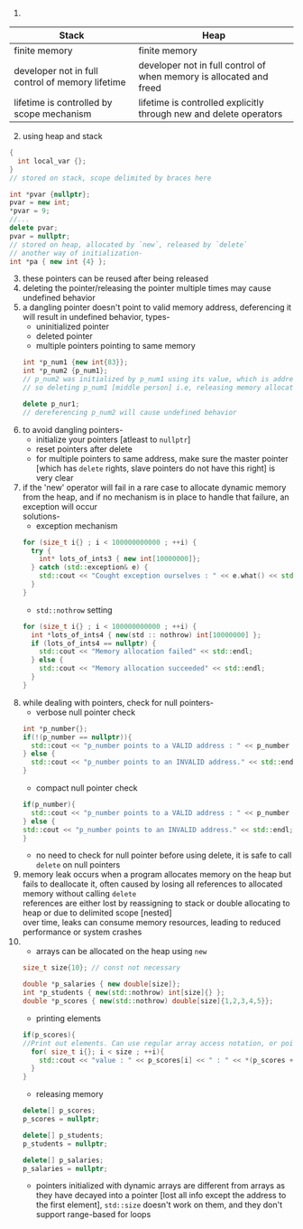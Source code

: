 1. 
| Stack | Heap       |
| -------------- | ------------ |
| finite memory      | finite memory |
| developer not in full control of memory lifetime  | developer not in full control of when memory is allocated and freed    |
| lifetime is controlled by scope mechanism | lifetime is controlled explicitly through new and delete operators |
2. using heap and stack
```cpp
{
  int local_var {};
}
// stored on stack, scope delimited by braces here

int *pvar {nullptr};
pvar = new int;
*pvar = 9;
//...
delete pvar;
pvar = nullptr;
// stored on heap, allocated by `new`, released by `delete`
// another way of initialization-
int *pa { new int {4} };
```
3. these pointers can be reused after being released
4. deleting the pointer/releasing the pointer multiple times may cause undefined behavior
5. a dangling pointer doesn't point to valid memory address, deferencing it will result in undefined behavior, types-
    - uninitialized pointer
    - deleted pointer
    - multiple pointers pointing to same memory
    ```cpp
    int *p_num1 {new int{83}};
    int *p_num2 {p_num1};
    // p_num2 was initialized by p_num1 using its value, which is address on heap indirectly, and not directly by `new`
    // so deleting p_num1 [middle person] i.e, releasing memory allocated on heap will kind of break p_num2
    
    delete p_nur1;
    // dereferencing p_num2 will cause undefined behavior
    ```
6. to avoid dangling pointers-
    - initialize your pointers [atleast to `nullptr`]
    - reset pointers after delete
    - for multiple pointers to same address, make sure the master pointer [which has `delete` rights, slave pointers do not have this right] is very clear
7. if the 'new' operator will fail in a rare case to allocate dynamic memory from the heap, and if no mechanism is in place to handle that failure, an exception will occur\
solutions-
    - exception mechanism
    ```cpp
    for (size_t i{} ; i < 100000000000 ; ++i) {
      try {
        int* lots_of_ints3 { new int[10000000]};
      } catch (std::exception& e) {
        std::cout << "Cought exception ourselves : " << e.what() << std::endl;
      }
    }
    ```
    - `std::nothrow` setting
    ```cpp
    for (size_t i{} ; i < 100000000000 ; ++i) {
      int *lots_of_ints4 { new(std :: nothrow) int[10000000] };
      if (lots_of_ints4 == nullptr) {
        std::cout << "Memory allocation failed" << std::endl;
      } else {
        std::cout << "Memory allocation succeeded" << std::endl;
      }
    }
    ```
8. while dealing with pointers, check for null pointers-
    - verbose null pointer check
    ```cpp
    int *p_number{};
    if(!(p_number == nullptr)){
      std::cout << "p_number points to a VALID address : " << p_number << std::endl;
    } else {
      std::cout << "p_number points to an INVALID address." << std::endl;
    }
    ```
    - compact null pointer check
    ```cpp
    if(p_number){
      std::cout << "p_number points to a VALID address : " << p_number << std::endl;
    } else {
    std::cout << "p_number points to an INVALID address." << std::endl;
    }
    ```
    - no need to check for null pointer before using delete, it is safe to call `delete` on null pointers
9. memory leak occurs when a program allocates memory on the heap but fails to deallocate it, often caused by losing all references to allocated memory without calling `delete`\
references are either lost by reassigning to stack or double allocating to heap or due to delimited scope [nested]\
over time, leaks can consume memory resources, leading to reduced performance or system crashes
10. - arrays can be allocated on the heap using `new`
    ```cpp
    size_t size{10}; // const not necessary

    double *p_salaries { new double[size]};
    int *p_students { new(std::nothrow) int[size]{} };
    double *p_scores { new(std::nothrow) double[size]{1,2,3,4,5}};
    ```
    - printing elements
    ```cpp
    if(p_scores){
    //Print out elements. Can use regular array access notation, or pointer arithmetic
      for( size_t i{}; i < size ; ++i){
        std::cout << "value : " << p_scores[i] << " : " << *(p_scores + i) << std::endl;
      }
    }
    ```
    - releasing memory
    ```cpp
    delete[] p_scores;
    p_scores = nullptr;

    delete[] p_students;
    p_students = nullptr;

    delete[] p_salaries;
    p_salaries = nullptr;
    ```
    - pointers initialized with dynamic arrays are different from arrays as they have decayed into a pointer [lost all info except the address to the first element], `std::size` doesn't work on them, and they don't support range-based for loops